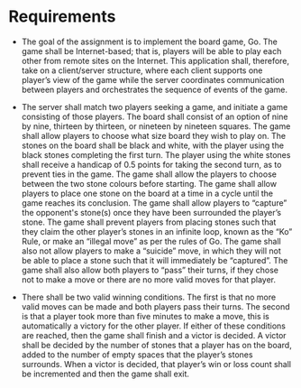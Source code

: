 # Requirements

* The goal of the assignment is to implement the board game, Go. The game shall be Internet-based; that is, players will be able to play each other from remote sites on the Internet. This application shall, therefore, take on a client/server structure, where each client supports one player’s view of the game while the server coordinates communication between players and orchestrates the sequence of events of the game.

* The server shall match two players seeking a game, and initiate a game consisting of those players. The board shall consist of an option of nine by nine, thirteen by thirteen, or nineteen by nineteen squares. The game shall allow players to choose what size board they wish to play on. The stones on the board shall be black and white, with the player using the black stones completing the first turn. The player using the white stones shall receive a handicap of 0.5 points for taking the second turn, as to prevent ties in the game. The game shall allow the players to choose between the two stone colours before starting. The game shall allow players to place one stone on the board at a time in a cycle until the game reaches its conclusion. The game shall allow players to “capture” the opponent's stone(s) once they have been surrounded the player’s stone. The game shall prevent players from placing stones such that they claim the other player’s stones in an infinite loop, known as the “Ko” Rule, or make an “illegal move” as per the rules of Go. The game shall also not allow players to make a “suicide” move, in which they will not be able to place a stone such that it will immediately be “captured”. The game shall also allow both players to “pass” their turns, if they chose not to make a move or there are no more valid moves for that player.

* There shall be two valid winning conditions. The first is that no more valid moves can be made and both players pass their turns. The second is that a player took more than five minutes to make a move, this is automatically a victory for the other player. If either of these conditions are reached, then the game shall finish and a victor is decided. A victor shall be decided by the number of stones that a player has on the board, added to the number of empty spaces that the player’s stones surrounds. When a victor is decided, that player’s win or loss count shall be incremented and then the game shall exit.
